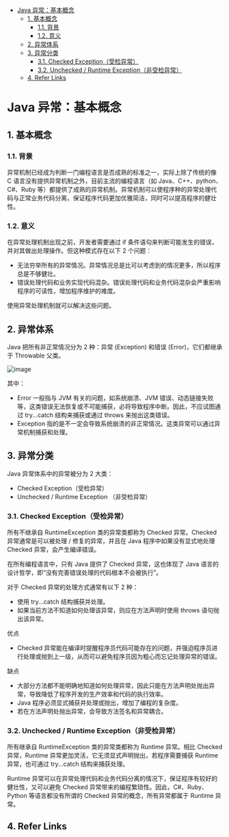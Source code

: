 - [Java 异常：基本概念](#java-异常基本概念)
  - [1. 基本概念](#1-基本概念)
    - [1.1. 背景](#11-背景)
    - [1.2. 意义](#12-意义)
  - [2. 异常体系](#2-异常体系)
  - [3. 异常分类](#3-异常分类)
    - [3.1. Checked Exception（受检异常）](#31-checked-exception受检异常)
    - [3.2. Unchecked / Runtime Exception（非受检异常）](#32-unchecked--runtime-exception非受检异常)
  - [4. Refer Links](#4-refer-links)

# Java 异常：基本概念

## 1. 基本概念

### 1.1. 背景

异常机制已经成为判断一门编程语言是否成熟的标准之一，实际上除了传统的像 C 语言没有提供异常机制之外，目前主流的编程语言（如 Java、C++、python、C#、Ruby 等）都提供了成熟的异常机制。异常机制可以使程序种的异常处理代码与正常业务代码分离，保证程序代码更加优雅简洁，同时可以提高程序的健壮性。

### 1.2. 意义

在异常处理机制出现之前，开发者需要通过 if 条件语句来判断可能发生的错误，并对其做出处理操作。但这种模式存在以下 2 个问题：
- 无法穷举所有的异常情况。异常情况总是比可以考虑到的情况更多，所以程序总是不够健壮。
- 错误处理代码和业务实现代码混杂。错误处理代码和业务代码混杂会严重影响程序的可读性，增加程序维护的难度。

使用异常处理机制就可以解决这些问题。

## 2. 异常体系

Java 把所有非正常情况分为 2 种：异常 (Exception) 和错误 (Error)，它们都继承于 Throwable 父类。

![image](http://otaivnlxc.bkt.clouddn.com/jpg/2018/9/20/747051acc8bb14c96dea6b8150a30730.jpg)

其中：
- Error 一般指与 JVM 有关的问题，如系统崩溃、JVM 错误、动态链接失败等，这类错误无法恢复或不可能捕获，必将导致程序中断。因此，不应试图通过 try...catch 结构来捕获或通过 throws 来抛出这类错误。
- Exception 指的是不一定会导致系统崩溃的非正常情况。这类异常可以通过异常机制捕获和处理。

## 3. 异常分类

Java 异常体系中的异常被分为 2 大类：
- Checked Exception（受检异常）
- Unchecked / Runtime Exception （非受检异常）

### 3.1. Checked Exception（受检异常）

所有不继承自 RuntimeException 类的异常类都称为 Checked 异常。Checked 异常通常是可以被处理 / 修复的异常，并且在 Java 程序中如果没有显式地处理 Checked 异常，会产生编译错误。

在所有编程语言中，只有 Java 提供了 Checked 异常，这也体现了 Java 语言的设计哲学，即“没有完善错误处理的代码根本不会被执行”。

对于 Checked 异常的处理方式通常有以下 2 种：
- 使用 try...catch 结构捕获并处理。
- 如果当前方法不知道如何处理该异常，则应在方法声明时使用 throws 语句抛出该异常。

优点
- Checked 异常能在编译时提醒程序员代码可能存在的问题，并强迫程序员进行处理或抛到上一级，从而可以避免程序员因为粗心而忘记处理异常的错误。

缺点
- 大部分方法都不能明确地知道如何处理异常，因此只能在方法声明处抛出异常，导致降低了程序开发的生产效率和代码的执行效率。
- Java 程序必须显式捕获并处理或抛出，增加了编程的复杂度。
- 若在方法声明处抛出异常，会导致方法签名和异常耦合。

### 3.2. Unchecked / Runtime Exception（非受检异常）

所有继承自 RuntimeException 类的异常类都称为 Runtime 异常。相比 Checked 异常，Runtime 异常更加灵活，它无须显式声明抛出，若程序需要捕获 Runtime 异常，也可通过 try...catch 结构来捕获处理。

Runtime 异常可以在异常处理代码和业务代码分离的情况下，保证程序有较好的健壮性，又可以避免 Checked 异常带来的编程繁琐性。因此，C#、Ruby、Python 等语言都没有所谓的 Checked 异常的概念，所有异常都属于 Runtime 异常。

## 4. Refer Links
